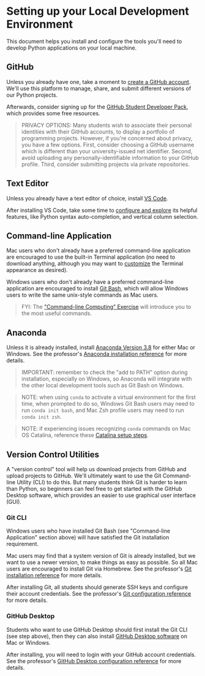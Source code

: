 # Setting up your Local Development Environment

This document helps you install and configure the tools you'll need to develop Python applications on your local machine.

## GitHub

Unless you already have one, take a moment to [create a GitHub account](https://github.com/). We'll use this platform to manage, share, and submit different versions of our Python projects.

Afterwards, consider signing up for the [GitHub Student Developer Pack](https://education.github.com/pack), which provides some free resources.

> PRIVACY OPTIONS: Many students wish to associate their personal identities with their GitHub accounts, to display a portfolio of programming projects. However, if you're concerned about privacy, you have a few options. First, consider choosing a GitHub username which is different than your university-issued net identifier. Second, avoid uploading any personally-identifiable information to your GitHub profile. Third, consider submitting projects via private repositories.

## Text Editor

Unless you already have a text editor of choice, install [VS Code](https://code.visualstudio.com/).

After installing VS Code, take some time to [configure and explore](/notes/devtools/vs-code.md#basic-configuration) its helpful features, like Python syntax auto-completion, and vertical column selection.

## Command-line Application

Mac users who don't already have a preferred command-line application are encouraged to use the built-in Terminal application (no need to download anything, although you may want to [customize](/exercises/command-line-computing/mac-terminal-config.md) the Terminal appearance as desired).

Windows users who don't already have a preferred command-line application are encouraged to install [Git Bash](https://git-scm.com/downloads), which will allow Windows users to write the same unix-style commands as Mac users.

> FYI: The ["Command-line Computing" Exercise](/exercises/command-line-computing/README.md) will introduce you to the most useful commands.

## Anaconda

Unless it is already installed, install [Anaconda Version 3.8](https://www.anaconda.com/download) for either Mac or Windows. See the professor's [Anaconda installation reference](/notes/clis/conda.md#installation) for more details.

> IMPORTANT: remember to check the "add to PATH" option during installation, especially on Windows, so Anaconda will integrate with the other local development tools such as Git Bash on Windows.

> NOTE: when using `conda` to activate a virtual environment for the first time, when prompted to do so, Windows Git Bash users may need to run `conda init bash`, and Mac Zsh profile users may need to run `conda init zsh`.

> NOTE: if experiencing issues recognizing `conda` commands on Mac OS Catalina, reference these [Catalina setup steps](https://github.com/prof-rossetti/intro-to-python/issues/13).

## Version Control Utilities

A "version control" tool will help us download projects from GitHub and upload projects to GitHub. We'll ultimately want to use the Git Command-line Utility (CLI) to do this. But many students think Git is harder to learn than Python, so beginners can feel free to get started with the GitHub Desktop software, which provides an easier to use graphical user interface (GUI).

### Git CLI

Windows users who have installed Git Bash (see "Command-line Application" section above) will have satisfied the Git installation requirement.

Mac users may find that a system version of Git is already installed, but we want to use a newer version, to make things as easy as possible. So all Mac users are encouraged to install Git via Homebrew. See the professor's [Git installation reference](/notes/clis/git.md#installation) for more details.

After installing Git, all students should generate SSH keys and configure their account credentials. See the professor's [Git configuration reference](/notes/clis/git.md#configuration) for more details.

### GitHub Desktop

Students who want to use GitHub Desktop should first install the Git CLI (see step above), then they can also install [GitHub Desktop software](https://desktop.github.com/) on Mac or Windows.

After installing, you will need to login with your GitHub account credentials. See the professor's [GitHub Desktop configuration reference](/notes/devtools/github-desktop.md#configuration) for more details.
